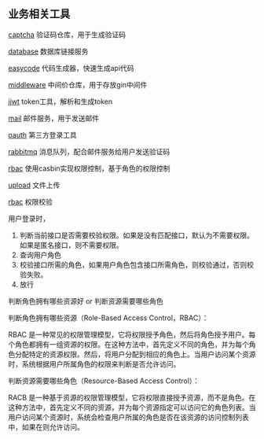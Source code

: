 ## 业务相关工具

[captcha](captcha)
验证码仓库，用于生成验证码

[database](database)
数据库链接服务

[easycode](easycode)
代码生成器，快速生成api代码

[middleware](middleware)
中间价仓库，用于存放gin中间件

[jjwt](jjwt)
token工具，解析和生成token

[mail](mail)
邮件服务，用于发送邮件

[oauth](oauth)
第三方登录工具

[rabbitmq](rabbitmq)
消息队列，配合邮件服务给用户发送验证码

[rbac](rbac)
使用casbin实现权限控制，基于角色的权限控制

[upload](upload)
文件上传

[rbac](rbac)
权限校验

用户登录时，

1. 判断当前接口是否需要校验权限。如果是没有匹配接口，默认为不需要权限。如果是匿名接口，则不需要权限。
2. 查询用户角色
3. 校验接口所需的角色，如果用户角色包含接口所需角色，则校验通过，否则校验失败。
4. 放行

判断角色拥有哪些资源好 or 判断资源需要哪些角色

判断角色拥有哪些资源（Role-Based Access Control，RBAC）：

RBAC
是一种常见的权限管理模型，它将权限授予角色，然后将角色授予用户。每个角色都拥有一组资源的权限。在这种方法中，首先定义不同的角色，并为每个角色分配特定的资源权限。然后，将用户分配到相应的角色上。当用户访问某个资源时，系统根据用户所属角色的权限来判断是否允许访问。

判断资源需要哪些角色（Resource-Based Access Control）：

RACB 是一种基于资源的权限管理模型，它将权限直接授予资源，而不是角色。在这种方法中，首先定义不同的资源，并为每个资源指定可以访问它的角色列表。当用户访问某个资源时，系统会检查用户所属的角色是否在该资源的访问控制列表中，如果在则允许访问。
